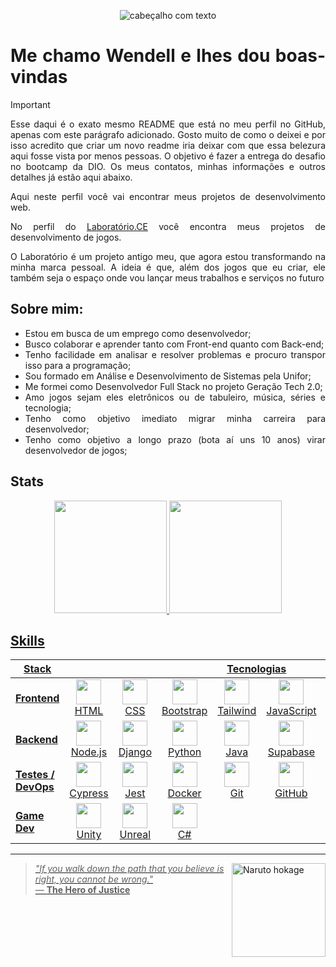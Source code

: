 <!-- Parte superior da página -->
<p align="center">
  <img 
    src="https://capsule-render.vercel.app/api?type=waving&color=2a0055&height=150&section=header&text=Oi%2C%20meus%20cabras!&fontSize=80&fontColor=ffffff" 
    alt="cabeçalho com texto"
  >
</p>

<div align="justify">
  
# Me chamo Wendell e lhes dou boas-vindas

>[!IMPORTANT]
> Esse daqui é o exato mesmo README que está no meu perfil no GitHub, apenas com este parágrafo adicionado.
> Gosto muito de como o deixei e por isso acredito que criar um novo readme iria deixar com que essa belezura aqui fosse vista por menos pessoas.
> O objetivo é fazer a entrega do desafio no bootcamp da DIO. Os meus contatos, minhas informações e outros detalhes já estão aqui abaixo.

Aqui neste perfil você vai encontrar meus projetos de desenvolvimento web.

No perfil do [Laboratório.CE](https://github.com/Laboratorio-CE) você encontra meus projetos de desenvolvimento de jogos.

O Laboratório é um projeto antigo meu, que agora estou transformando na minha marca pessoal. A ideia é que, além dos jogos que eu criar, ele também seja o espaço onde vou lançar meus trabalhos e serviços no futuro

</div>

<div align="justify">
  
  ## Sobre mim:
  -  Estou em busca de um emprego como desenvolvedor;
  -  Busco colaborar e aprender tanto com Front-end quanto com Back-end;
  -  Tenho facilidade em analisar e resolver problemas e procuro transpor isso para a programação;
  -  Sou formado em Análise e Desenvolvimento de Sistemas pela Unifor;
  -  Me formei como Desenvolvedor Full Stack no projeto Geração Tech 2.0;
  -  Amo jogos sejam eles eletrônicos ou de tabuleiro, música, séries e tecnologia;
  -  Tenho como objetivo imediato migrar minha carreira para desenvolvedor;
  -  Tenho como objetivo a longo prazo (bota aí uns 10 anos) virar desenvolvedor de jogos;
  
</div>


## Stats

<div align="center">
  <a href="https://github.com/ven-del">
  <img height="180em" src="https://github-readme-stats.vercel.app/api?username=ven-del&theme=react&hide_border=false&include_all_commits=false&count_private=false"/>
  <img height="180em" src="https://github-readme-stats.vercel.app/api/top-langs/?username=ven-del&theme=react&hide_border=false&include_all_commits=false&count_private=false&layout=compact"/>
</div>

## Skills

<div align="center">

<table align="center">
  <thead>
    <tr>
      <th>Stack</th>
      <th colspan="7" align="center">Tecnologias</th>
    </tr>
  </thead>
  <tbody>
    <tr>
      <td><strong>Frontend</strong></td>
      <td align="center"><img height="40" src="https://skillicons.dev/icons?i=html"><br>HTML</td>
      <td align="center"><img height="40" src="https://skillicons.dev/icons?i=css"><br>CSS</td>
      <td align="center"><img height="40" src="https://skillicons.dev/icons?i=bootstrap"><br>Bootstrap</td>
      <td align="center"><img height="40" src="https://skillicons.dev/icons?i=tailwind"><br>Tailwind</td>
      <td align="center"><img height="40" src="https://skillicons.dev/icons?i=js"><br>JavaScript</td>
      <td align="center"><img height="40" src="https://skillicons.dev/icons?i=ts"><br>TypeScript</td>
      <td align="center"><img height="40" src="https://skillicons.dev/icons?i=react"><br>React</td>
    </tr>
    <tr>
      <td><strong>Backend</strong></td>
      <td align="center"><img height="40" src="https://skillicons.dev/icons?i=nodejs"><br>Node.js</td>
      <td align="center"><img height="40" src="https://skillicons.dev/icons?i=django"><br>Django</td>
      <td align="center"><img height="40" src="https://skillicons.dev/icons?i=python"><br>Python</td>
      <td align="center"><img height="40" src="https://skillicons.dev/icons?i=java"><br>Java</td>
      <td align="center"><img height="40" src="https://skillicons.dev/icons?i=supabase"><br>Supabase</td>
      <td align="center"><img height="40" src="https://skillicons.dev/icons?i=mysql"><br>MySQL</td>
      <td align="center"><img height="40" src="https://skillicons.dev/icons?i=postgres"><br>PostgreSQL</td>
    </tr>
    <tr>
      <td><strong>Testes / DevOps</strong></td>
      <td align="center"><img height="40" src="https://skillicons.dev/icons?i=cypress"><br>Cypress</td>
      <td align="center"><img height="40" src="https://skillicons.dev/icons?i=jest"><br>Jest</td>
      <td align="center"><img height="40" src="https://skillicons.dev/icons?i=docker"><br>Docker</td>
      <td align="center"><img height="40" src="https://skillicons.dev/icons?i=git"><br>Git</td>
      <td align="center"><img height="40" src="https://skillicons.dev/icons?i=github"><br>GitHub</td>
      <td></td>
      <td></td>
    </tr>
    <tr>
      <td><strong>Game Dev</strong></td>
      <td align="center"><img height="40" src="https://skillicons.dev/icons?i=unity"><br>Unity</td>
      <td align="center"><img height="40" src="https://skillicons.dev/icons?i=unreal"><br>Unreal</td>
      <td align="center"><img height="40" src="https://skillicons.dev/icons?i=cs"><br>C#</td>
      <td></td>
      <td></td>
      <td></td>
      <td></td>
    </tr>
  </tbody>
</table>

</div>

---

<img align="right" src="https://static.wikia.nocookie.net/592ece03-0298-43b4-86d3-46a165528682/scale-to-width/755" width="150" alt="Naruto hokage" />

> _"If you walk down the path that you believe is right, you cannot be wrong."_ <br>
> — **The Hero of Justice**
<br>

<!-- <img src="https://raw.githubusercontent.com/ven-del/ven-del/output/snake.svg" alt="Snake animation" />

###
